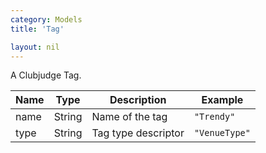 ```yaml
---
category: Models
title: 'Tag'

layout: nil
---
```

A Clubjudge Tag.

|     Name    |    Type    |              Description               |               Example                |
| ----------- | ---------- | -------------------------------------- | ------------------------------------ |
| name        | String     | Name of the tag                        | ```"Trendy"```                       |
| type        | String     | Tag type descriptor                    | ```"VenueType"```                        |
